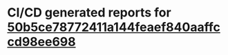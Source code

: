 # CI/CD generated reports for [50b5ce78772411a144feaef840aaffccd98ee698](https://github.com/hydephp/develop/commit/50b5ce78772411a144feaef840aaffccd98ee698)
